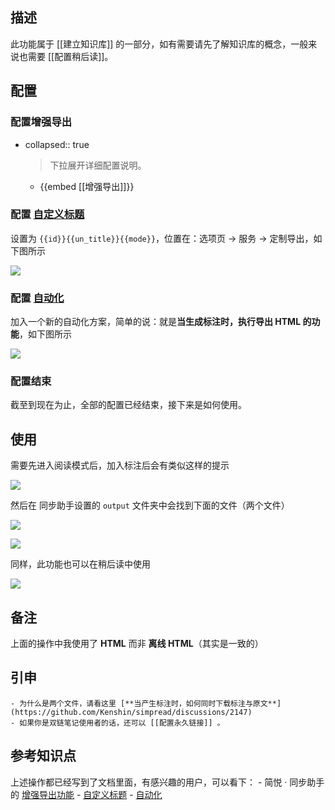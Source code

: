 ## 描述
  此功能属于 [[建立知识库]] 的一部分，如有需要请先了解知识库的概念，一般来说也需要 [[配置稍后读]]。
## 配置

### 配置增强导出
- collapsed:: true
  > 下拉展开详细配置说明。
	- {{embed [[增强导出]]}}

### 配置 [自定义标题](http://ksria.com/simpread/docs/#/%E5%AE%9A%E5%88%B6%E5%8C%96%E5%AF%BC%E5%87%BA?id=%e8%87%aa%e5%ae%9a%e4%b9%89%e5%af%bc%e5%87%ba%e6%a0%87%e9%a2%98)
  
  设置为 `{{id}}{{un_title}}{{mode}}`，位置在：选项页 → 服务 → 定制导出，如下图所示
  
  ![](https://user-images.githubusercontent.com/81074/119208921-c4a75380-bad6-11eb-88eb-62c70d1109cc.png#crop=0&crop=0&crop=1&crop=1&id=KgYhJ&originHeight=179&originWidth=874&originalType=binary&ratio=1&rotation=0&showTitle=false&status=done&style=none&title=)

### 配置 [自动化](http://ksria.com/simpread/docs/#/%E8%87%AA%E5%8A%A8%E5%8C%96)
  
  加入一个新的自动化方案，简单的说：就是**当生成标注时，执行导出 HTML 的功能**，如下图所示
  
  ![](https://user-images.githubusercontent.com/81074/119210482-df7dc600-bade-11eb-8a75-0073806ad34f.png#crop=0&crop=0&crop=1&crop=1&id=CA6Bn&originHeight=695&originWidth=569&originalType=binary&ratio=1&rotation=0&showTitle=false&status=done&style=none&title=)
### 配置结束

截至到现在为止，全部的配置已经结束，接下来是如何使用。
## 使用

需要先进入阅读模式后，加入标注后会有类似这样的提示

![](https://user-images.githubusercontent.com/81074/119210584-84000800-badf-11eb-93f0-3d722986d3f4.gif#crop=0&crop=0&crop=1&crop=1&id=dtwPD&originHeight=798&originWidth=1828&originalType=binary&ratio=1&rotation=0&showTitle=false&status=done&style=none&title=)

然后在 同步助手设置的 `output` 文件夹中会找到下面的文件（两个文件）

![](https://user-images.githubusercontent.com/81074/119210594-97ab6e80-badf-11eb-9664-53320f1cc852.png#crop=0&crop=0&crop=1&crop=1&id=KhD7g&originHeight=35&originWidth=722&originalType=binary&ratio=1&rotation=0&showTitle=false&status=done&style=none&title=)

![](https://user-images.githubusercontent.com/81074/119210673-16a0a700-bae0-11eb-9abc-ee20df62d48d.gif#crop=0&crop=0&crop=1&crop=1&id=qyUqm&originHeight=626&originWidth=748&originalType=binary&ratio=1&rotation=0&showTitle=false&status=done&style=none&title=)

同样，此功能也可以在稍后读中使用

![](https://user-images.githubusercontent.com/81074/119210960-02f64000-bae2-11eb-978a-ab0a92aa5dc3.gif#crop=0&crop=0&crop=1&crop=1&id=DWvDl&originHeight=806&originWidth=1832&originalType=binary&ratio=1&rotation=0&showTitle=false&status=done&style=none&title=)
## 备注

上面的操作中我使用了 **HTML** 而非 **离线 HTML**（其实是一致的）
## 引申
	- 为什么是两个文件，请看这里 [**当产生标注时，如何同时下载标注与原文**](https://github.com/Kenshin/simpread/discussions/2147)
	- 如果你是双链笔记使用者的话，还可以 [[配置永久链接]] 。
## 参考知识点

上述操作都已经写到了文档里面，有感兴趣的用户，可以看下：
	- 简悦 · 同步助手的 [增强导出功能](http://ksria.com/simpread/docs/#/Sync?id=%e5%af%bc%e5%87%ba%e6%9c%8d%e5%8a%a1)
	- [自定义标题](http://ksria.com/simpread/docs/#/%E5%AE%9A%E5%88%B6%E5%8C%96%E5%AF%BC%E5%87%BA?id=%e8%87%aa%e5%ae%9a%e4%b9%89%e5%af%bc%e5%87%ba%e6%a0%87%e9%a2%98)
	- [自动化](http://ksria.com/simpread/docs/#/%E8%87%AA%E5%8A%A8%E5%8C%96)